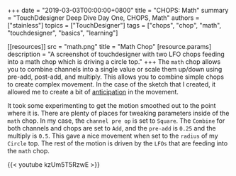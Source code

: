 +++
date = "2019-03-03T00:00:00+0800"
title = "CHOPS: Math"
summary = "TouchDdesigner Deep Dive Day One, CHOPS, Math"
authors = ["stainless"]
topics = ["TouchDesigner"]
tags = ["chops", "chop", "math", "touchdesigner", "basics", "learning"]

[[resources]]
  src = "math.png"
  title = "Math Chop"
  [resource.params]
    description = "A screenshot of touchdesigner with two LFO chops feeding into a math chop which is driving a circle top."
+++
The `math` chop allows you to combine channels into a single value or scale them up/down using pre-add, post-add, and multiply. This allows you to combine simple chops to create complex movement. In the case of the sketch that I created, it allowed me to create a bit of [anticipation](https://www.youtube.com/watch?v=F8OtE60T8yU) in the movement.

It took some experimenting to get the motion smoothed out to the point where it is. There are plenty of places for tweaking parameters inside of the `math` chop. In my case, the `channel pre op` is set to `Square`. The `Combine` for both channels and chops are set to `Add`, and the `pre-add` is `0.25` and the multiply is `0.5`.  This gave a nice movement when set to the `radius` of my `Circle` top. The rest of the motion is driven by the `LFOs` that are feeding into the `math` chop.

{{< youtube kzUm5T5RzwE >}}